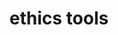 ---
title: "ethics tools"
layout: category
permalink: /ethics/
author_profile: #true
entries_layout: grid
taxonomy: ethics
classes: wide
---